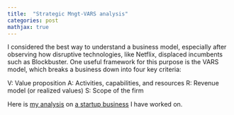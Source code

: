```yaml
---
title:  "Strategic Mngt-VARS analysis"
categories: post
mathjax: true
---
```


I considered the best way to understand a business model, especially after observing how disruptive technologies, like Netflix, displaced incumbents such as Blockbuster. One useful framework for this purpose is the VARS model, which breaks a business down into four key criteria:

V: Value proposition
A: Activities, capabilities, and resources
R: Revenue model (or realized values)
S: Scope of the firm

Here is [my analysis](https://docs.google.com/document/d/1OND5UdRMp4QY7n5Wt3NL9VCh3GI9k6qtrUgVxnDSma4/edit) on [a startup business](https://ineedahand.com/) I have worked on. 
